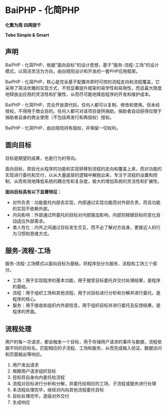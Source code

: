 BaiPHP - 化简PHP
===========

__化繁为简  四两拨千__

__Tobe Simple & Smart__

声明
----

  BaiPHP - 化简PHP，依据"面向目标"的设计思想，基于"服务-流程-工场"的设计模式，以简洁灵活为方向，由白晓阳设计和开发的一套PHP应用框架。

  BaiPHP - 化简PHP，核心是完全基于配置并即时可控的流程走向和流程覆盖，它采用了简洁优雅的实现方式，不但显著提升框架的易学性和易用性，而且最大限度地释放出应用的灵活性和扩展性，从而尽可能地降低程序的开发和维护成本。

  BaiPHP - 化简PHP，完全开放源代码，任何人都可以复制、修改和使用，但未经授权，不得用于商业目的。任何人都可对该项目提供捐助，捐助者自动获得仅限于捐助者自身的商业使用（不包括再发行和再授权）授权。

  BaiPHP - 化简PHP，由白晓阳持有版权，并保留一切权利。

面向目标
---------

目标是期望的成果，也是行为的导向。

面向目标，把目光从程序的功能和实现转移到流程的走向和覆盖上来，而对功能的实现进行委托和交付，以从大量底层的逻辑中解脱出来，专注于流程的设置和控制，从而有效地降低系统的耦合性和复杂度，极大的增加系统的灵活性和扩展性。

__面向目标具有以下显著特征：__

-  对外负责：功能委托内部去实现，内部通过实现功能而对外部负责，而且功能的实现不依赖外部。
-  内向影响：外部通过所委托的目标对内部施加影响，内部则根据目标的变化自动适应外部需求。
-  类人性化：内外之间通过目标发生交互，而不必了解对方自身，更接近人的行为习惯和思维方式。

服务-流程-工场
---------------

服务-流程-工场模式以面向目标为基础，将程序划分为服务、流程和工场三个部分。

-  工场：用于实现程序的基本功能，用于接受目标委托并交付处理结果，是程序的基础。
-  流程：用于组织工场和其他流程，用于对目标进行分析和分解并进行委托，是程序的核心。
-  服务：用于接收和组织内外部信息，用于组织目标并进行委托及反馈结果，是程序的界面。

流程处理
---------

用户的每一次请求，都会触发一个目标，用于存储用户请求的事件与数据，流程依据不同的目标名，匹配相应的子流程、工场和服务，从而完成输入验证、数据访问和页面输出等响应。

1.  用户发出请求
2.  根据用户请求组织目标
3.  目标将自身向内委托给流程
4.  流程对目标进行分析和分解，并委托给相应的工场、子流程或服务进行处理
5.  本流程处理完毕，继续对内向其他流程委托目标
6.  目标处理完毕，逐级对外交付
7.  生成响应

